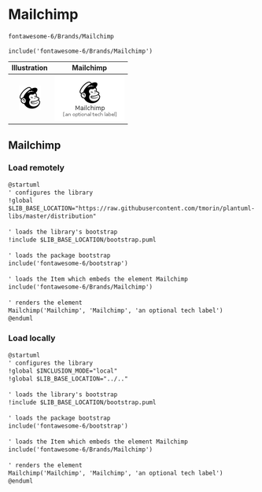 # Mailchimp


```text
fontawesome-6/Brands/Mailchimp
```

```text
include('fontawesome-6/Brands/Mailchimp')
```



| Illustration | Mailchimp |
| :---: | :---: |
| ![illustration for Illustration](../../fontawesome-6/Brands/Mailchimp.png) | ![illustration for Mailchimp](../../fontawesome-6/Brands/Mailchimp.Local.png) |




## Mailchimp

### Load remotely
```plantuml
@startuml
' configures the library
!global $LIB_BASE_LOCATION="https://raw.githubusercontent.com/tmorin/plantuml-libs/master/distribution"

' loads the library's bootstrap
!include $LIB_BASE_LOCATION/bootstrap.puml

' loads the package bootstrap
include('fontawesome-6/bootstrap')

' loads the Item which embeds the element Mailchimp
include('fontawesome-6/Brands/Mailchimp')

' renders the element
Mailchimp('Mailchimp', 'Mailchimp', 'an optional tech label')
@enduml
```

### Load locally
```plantuml
@startuml
' configures the library
!global $INCLUSION_MODE="local"
!global $LIB_BASE_LOCATION="../.."

' loads the library's bootstrap
!include $LIB_BASE_LOCATION/bootstrap.puml

' loads the package bootstrap
include('fontawesome-6/bootstrap')

' loads the Item which embeds the element Mailchimp
include('fontawesome-6/Brands/Mailchimp')

' renders the element
Mailchimp('Mailchimp', 'Mailchimp', 'an optional tech label')
@enduml
```

